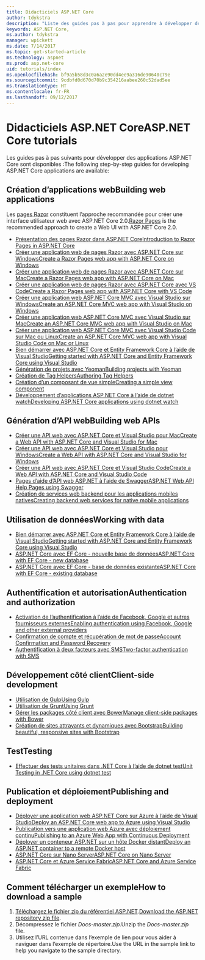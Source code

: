 ```yaml
---
title: Didacticiels ASP.NET Core
author: tdykstra
description: "Liste des guides pas à pas pour apprendre à développer des applications ASP.NET Core."
keywords: ASP.NET Core,
ms.author: tdykstra
manager: wpickett
ms.date: 7/14/2017
ms.topic: get-started-article
ms.technology: aspnet
ms.prod: asp.net-core
uid: tutorials/index
ms.openlocfilehash: bf9a5b58d3c0a6a2e90dd4ee9a316de90640c79e
ms.sourcegitcommit: 9cdbfd0d670d70b9c354216aabee260c52dad5ee
ms.translationtype: HT
ms.contentlocale: fr-FR
ms.lasthandoff: 09/12/2017
---
```

# <a name="aspnet-core-tutorials"></a><span data-ttu-id="3ac7b-104">Didacticiels ASP.NET Core</span><span class="sxs-lookup"><span data-stu-id="3ac7b-104">ASP.NET Core tutorials</span></span>

<span data-ttu-id="3ac7b-105">Les guides pas à pas suivants pour développer des applications ASP.NET Core sont disponibles :</span><span class="sxs-lookup"><span data-stu-id="3ac7b-105">The following step-by-step guides for developing ASP.NET Core applications are available:</span></span>

## <a name="building-web-applications"></a><span data-ttu-id="3ac7b-106">Création d’applications web</span><span class="sxs-lookup"><span data-stu-id="3ac7b-106">Building web applications</span></span>

<span data-ttu-id="3ac7b-107">Les [pages Razor](xref:mvc/razor-pages/index) constituent l’approche recommandée pour créer une interface utilisateur web avec ASP.NET Core 2.0.</span><span class="sxs-lookup"><span data-stu-id="3ac7b-107">[Razor Pages](xref:mvc/razor-pages/index) is the recommended approach to create a Web UI with ASP.NET Core 2.0.</span></span>

* [<span data-ttu-id="3ac7b-108">Présentation des pages Razor dans ASP.NET Core</span><span class="sxs-lookup"><span data-stu-id="3ac7b-108">Introduction to Razor Pages in ASP.NET Core</span></span>](xref:mvc/razor-pages/index)
* [<span data-ttu-id="3ac7b-109">Créer une application web de pages Razor avec ASP.NET Core sur Windows</span><span class="sxs-lookup"><span data-stu-id="3ac7b-109">Create a Razor Pages web app with ASP.NET Core on Windows</span></span>](xref:tutorials/razor-pages/index)
* [<span data-ttu-id="3ac7b-110">Créer une application web de pages Razor avec ASP.NET Core sur Mac</span><span class="sxs-lookup"><span data-stu-id="3ac7b-110">Create a Razor Pages web app with ASP.NET Core on Mac</span></span>](xref:tutorials/razor-pages-mac/index)  
* [<span data-ttu-id="3ac7b-111">Créer une application web de pages Razor avec ASP.NET Core avec VS Code</span><span class="sxs-lookup"><span data-stu-id="3ac7b-111">Create a Razor Pages web app with ASP.NET Core with VS Code</span></span>](xref:tutorials/razor-pages-vsc/index) 
* [<span data-ttu-id="3ac7b-112">Créer une application web ASP.NET Core MVC avec Visual Studio sur Windows</span><span class="sxs-lookup"><span data-stu-id="3ac7b-112">Create an ASP.NET Core MVC web app with Visual Studio on Windows</span></span>](first-mvc-app/index.md)
* [<span data-ttu-id="3ac7b-113">Créer une application web ASP.NET Core MVC avec Visual Studio sur Mac</span><span class="sxs-lookup"><span data-stu-id="3ac7b-113">Create an ASP.NET Core MVC web app with Visual Studio on Mac</span></span>](first-mvc-app-mac/index.md)
* [<span data-ttu-id="3ac7b-114">Créer une application web ASP.NET Core MVC avec Visual Studio Code sur Mac ou Linux</span><span class="sxs-lookup"><span data-stu-id="3ac7b-114">Create an ASP.NET Core MVC web app with Visual Studio Code on Mac or Linux </span></span>](first-mvc-app-xplat/index.md)
* [<span data-ttu-id="3ac7b-115">Bien démarrer avec ASP.NET Core et Entity Framework Core à l’aide de Visual Studio</span><span class="sxs-lookup"><span data-stu-id="3ac7b-115">Getting started with ASP.NET Core and Entity Framework Core using Visual Studio</span></span>](../data/ef-mvc/index.md)
* [<span data-ttu-id="3ac7b-116">Génération de projets avec Yeoman</span><span class="sxs-lookup"><span data-stu-id="3ac7b-116">Building projects with Yeoman</span></span>](../client-side/yeoman.md)
* [<span data-ttu-id="3ac7b-117">Création de Tag Helpers</span><span class="sxs-lookup"><span data-stu-id="3ac7b-117">Authoring Tag Helpers</span></span>](../mvc/views/tag-helpers/authoring.md)
* [<span data-ttu-id="3ac7b-118">Création d’un composant de vue simple</span><span class="sxs-lookup"><span data-stu-id="3ac7b-118">Creating a simple view component</span></span>](../mvc/views/view-components.md#walkthrough-creating-a-simple-view-component)
* [<span data-ttu-id="3ac7b-119">Développement d’applications ASP.NET Core à l’aide de dotnet watch</span><span class="sxs-lookup"><span data-stu-id="3ac7b-119">Developing ASP.NET Core applications using dotnet watch</span></span>](dotnet-watch.md)

## <a name="building-web-apis"></a><span data-ttu-id="3ac7b-120">Génération d’API web</span><span class="sxs-lookup"><span data-stu-id="3ac7b-120">Building web APIs</span></span>
* [<span data-ttu-id="3ac7b-121">Créer une API web avec ASP.NET Core et Visual Studio pour Mac</span><span class="sxs-lookup"><span data-stu-id="3ac7b-121">Create a Web API with ASP.NET Core and Visual Studio for Mac</span></span>](xref:tutorials/first-web-api-mac)
* [<span data-ttu-id="3ac7b-122">Créer une API web avec ASP.NET Core et Visual Studio pour Windows</span><span class="sxs-lookup"><span data-stu-id="3ac7b-122">Create a Web API with ASP.NET Core and Visual Studio for Windows</span></span>](first-web-api.md)
* [<span data-ttu-id="3ac7b-123">Créer une API web avec ASP.NET Core et Visual Studio Code</span><span class="sxs-lookup"><span data-stu-id="3ac7b-123">Create a Web API with ASP.NET Core and Visual Studio Code</span></span>](web-api-vsc.md)
* [<span data-ttu-id="3ac7b-124">Pages d’aide d’API web ASP.NET à l’aide de Swagger</span><span class="sxs-lookup"><span data-stu-id="3ac7b-124">ASP.NET Web API Help Pages using Swagger</span></span>](web-api-help-pages-using-swagger.md)
* [<span data-ttu-id="3ac7b-125">Création de services web backend pour les applications mobiles natives</span><span class="sxs-lookup"><span data-stu-id="3ac7b-125">Creating backend web services for native mobile applications</span></span>](../mobile/native-mobile-backend.md)

## <a name="working-with-data"></a><span data-ttu-id="3ac7b-126">Utilisation de données</span><span class="sxs-lookup"><span data-stu-id="3ac7b-126">Working with data</span></span>
* [<span data-ttu-id="3ac7b-127">Bien démarrer avec ASP.NET Core et Entity Framework Core à l’aide de Visual Studio</span><span class="sxs-lookup"><span data-stu-id="3ac7b-127">Getting started with ASP.NET Core and Entity Framework Core using Visual Studio</span></span>](../data/ef-mvc/index.md)
* [<span data-ttu-id="3ac7b-128">ASP.NET Core avec EF Core - nouvelle base de données</span><span class="sxs-lookup"><span data-stu-id="3ac7b-128">ASP.NET Core with EF Core - new database</span></span>](https://docs.microsoft.com/ef/core/get-started/aspnetcore/new-db)
* [<span data-ttu-id="3ac7b-129">ASP.NET Core avec EF Core - base de données existante</span><span class="sxs-lookup"><span data-stu-id="3ac7b-129">ASP.NET Core with EF Core - existing database</span></span>](https://docs.microsoft.com/ef/core/get-started/aspnetcore/existing-db)

## <a name="authentication-and-authorization"></a><span data-ttu-id="3ac7b-130">Authentification et autorisation</span><span class="sxs-lookup"><span data-stu-id="3ac7b-130">Authentication and authorization</span></span>
* [<span data-ttu-id="3ac7b-131">Activation de l’authentification à l’aide de Facebook, Google et autres fournisseurs externes</span><span class="sxs-lookup"><span data-stu-id="3ac7b-131">Enabling authentication using Facebook, Google and other external providers</span></span>](../security/authentication/social/index.md)
* [<span data-ttu-id="3ac7b-132">Confirmation de compte et récupération de mot de passe</span><span class="sxs-lookup"><span data-stu-id="3ac7b-132">Account Confirmation and Password Recovery</span></span>](../security/authentication/accconfirm.md)
* [<span data-ttu-id="3ac7b-133">Authentification à deux facteurs avec SMS</span><span class="sxs-lookup"><span data-stu-id="3ac7b-133">Two-factor authentication with SMS</span></span>](../security/authentication/2fa.md)

## <a name="client-side-development"></a><span data-ttu-id="3ac7b-134">Développement côté client</span><span class="sxs-lookup"><span data-stu-id="3ac7b-134">Client-side development</span></span>
* [<span data-ttu-id="3ac7b-135">Utilisation de Gulp</span><span class="sxs-lookup"><span data-stu-id="3ac7b-135">Using Gulp</span></span>](../client-side/using-gulp.md)
* [<span data-ttu-id="3ac7b-136">Utilisation de Grunt</span><span class="sxs-lookup"><span data-stu-id="3ac7b-136">Using Grunt</span></span>](../client-side/using-grunt.md)
* [<span data-ttu-id="3ac7b-137">Gérer les packages côté client avec Bower</span><span class="sxs-lookup"><span data-stu-id="3ac7b-137">Manage client-side packages with Bower</span></span>](../client-side/bower.md)
* [<span data-ttu-id="3ac7b-138">Création de sites attrayants et dynamiques avec Bootstrap</span><span class="sxs-lookup"><span data-stu-id="3ac7b-138">Building beautiful, responsive sites with Bootstrap</span></span>](../client-side/bootstrap.md)

## <a name="testing"></a><span data-ttu-id="3ac7b-139">Test</span><span class="sxs-lookup"><span data-stu-id="3ac7b-139">Testing</span></span>
* [<span data-ttu-id="3ac7b-140">Effectuer des tests unitaires dans .NET Core à l’aide de dotnet test</span><span class="sxs-lookup"><span data-stu-id="3ac7b-140">Unit Testing in .NET Core using dotnet test</span></span>](https://docs.microsoft.com/dotnet/articles/core/testing/unit-testing-with-dotnet-test)

## <a name="publishing-and-deployment"></a><span data-ttu-id="3ac7b-141">Publication et déploiement</span><span class="sxs-lookup"><span data-stu-id="3ac7b-141">Publishing and deployment</span></span>
* [<span data-ttu-id="3ac7b-142">Déployer une application web ASP.NET Core sur Azure à l’aide de Visual Studio</span><span class="sxs-lookup"><span data-stu-id="3ac7b-142">Deploy an ASP.NET Core web app to Azure using Visual Studio</span></span>](publish-to-azure-webapp-using-vs.md)
* [<span data-ttu-id="3ac7b-143">Publication vers une application web Azure avec déploiement continu</span><span class="sxs-lookup"><span data-stu-id="3ac7b-143">Publishing to an Azure Web App with Continuous Deployment</span></span>](../publishing/azure-continuous-deployment.md)
* [<span data-ttu-id="3ac7b-144">Déployer un conteneur ASP.NET sur un hôte Docker distant</span><span class="sxs-lookup"><span data-stu-id="3ac7b-144">Deploy an ASP.NET container to a remote Docker host</span></span>](https://docs.microsoft.com/azure/vs-azure-tools-docker-hosting-web-apps-in-docker)
* [<span data-ttu-id="3ac7b-145">ASP.NET Core sur Nano Server</span><span class="sxs-lookup"><span data-stu-id="3ac7b-145">ASP.NET Core on Nano Server</span></span>](nano-server.md)
* [<span data-ttu-id="3ac7b-146">ASP.NET Core et Azure Service Fabric</span><span class="sxs-lookup"><span data-stu-id="3ac7b-146">ASP.NET Core and Azure Service Fabric</span></span>](https://docs.microsoft.com/azure/service-fabric/service-fabric-add-a-web-frontend)

<a name="download"></a> 
## <a name="how-to-download-a-sample"></a><span data-ttu-id="3ac7b-147">Comment télécharger un exemple</span><span class="sxs-lookup"><span data-stu-id="3ac7b-147">How to download a sample</span></span>
1. <span data-ttu-id="3ac7b-148">[Téléchargez le fichier zip du référentiel ASP.NET](https://codeload.github.com/aspnet/Docs/zip/master).</span><span class="sxs-lookup"><span data-stu-id="3ac7b-148">[Download the ASP.NET repository zip file](https://codeload.github.com/aspnet/Docs/zip/master).</span></span>
1. <span data-ttu-id="3ac7b-149">Décompressez le fichier *Docs-master.zip*.</span><span class="sxs-lookup"><span data-stu-id="3ac7b-149">Unzip the *Docs-master.zip* file.</span></span>
1. <span data-ttu-id="3ac7b-150">Utilisez l’URL contenue dans l’exemple de lien pour vous aider à naviguer dans l’exemple de répertoire.</span><span class="sxs-lookup"><span data-stu-id="3ac7b-150">Use the URL in the sample link to help you navigate to the sample directory.</span></span> 
